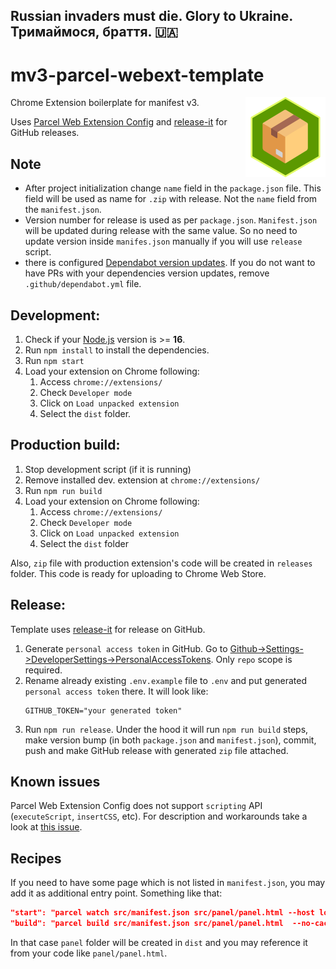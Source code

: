 Russian invaders must die. Glory to Ukraine. Тримаймося, браття. 🇺🇦
------

# mv3-parcel-webext-template

Chrome Extension boilerplate for manifest v3.
<img align="right" width="128" src="src/images/icon256.png">

Uses [Parcel Web Extension Config](https://parceljs.org/recipes/web-extension/)
and [release-it](https://github.com/release-it/release-it) for GitHub releases.

## Note

- After project initialization change `name` field in the `package.json` file. This field will be used as name
  for `.zip` with release. Not the `name` field from the `manifest.json`.
- Version number for release is used as per `package.json`. `Manifest.json` will be updated during release with the same
  value. So no need to update version inside `manifes.json` manually if you will use `release` script.
- there is configured [Dependabot version updates](https://docs.github.com/en/code-security/dependabot/dependabot-version-updates/about-dependabot-version-updates). 
If you do not want to have PRs with your dependencies version updates, remove `.github/dependabot.yml` file.

## Development:

1. Check if your [Node.js](https://nodejs.org/) version is >= **16**.
2. Run `npm install` to install the dependencies.
3. Run `npm start`
4. Load your extension on Chrome following:
    1. Access `chrome://extensions/`
    2. Check `Developer mode`
    3. Click on `Load unpacked extension`
    4. Select the `dist` folder.

## Production build:

1. Stop development script (if it is running)
2. Remove installed dev. extension at `chrome://extensions/`
3. Run `npm run build`
4. Load your extension on Chrome following:
    1. Access `chrome://extensions/`
    2. Check `Developer mode`
    3. Click on `Load unpacked extension`
    4. Select the `dist` folder

Also, `zip` file with production extension's code will be created in `releases` folder.
This code is ready for uploading to Chrome Web Store.

## Release:

Template uses [release-it](https://github.com/release-it/release-it) for release on GitHub.

1. Generate `personal access token` in GitHub. Go to
   [Github->Settings->DeveloperSettings->PersonalAccessTokens](https://github.com/settings/tokens/new?scopes=repo&description=release-it).
   Only `repo` scope is required.
2. Rename already existing `.env.example` file to `.env` and put generated `personal access token` there. It will look
   like:
    ```
    GITHUB_TOKEN="your generated token"
    ```
3. Run `npm run release`. Under the hood it will run `npm run build` steps, make version bump (in both `package.json`
   and `manifest.json`), commit, push and make GitHub release with generated `zip` file attached.

## Known issues

Parcel Web Extension Config does not support `scripting` API (`executeScript`, `insertCSS`, etc). 
For description and workarounds take a look at [this issue](https://github.com/parcel-bundler/parcel/issues/5758).

## Recipes

If you need to have some page which is not listed in `manifest.json`, you may add it as additional entry point.
Something like that:

```json
"start": "parcel watch src/manifest.json src/panel/panel.html --host localhost",
"build": "parcel build src/manifest.json src/panel/panel.html  --no-cache"
```

In that case `panel` folder will be created in `dist`
and you may reference it from your code like `panel/panel.html`.
